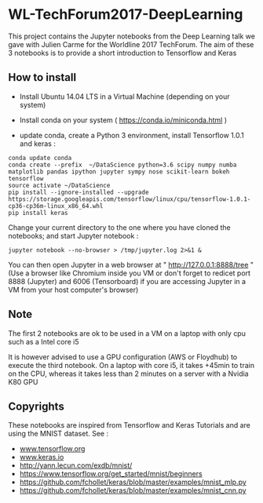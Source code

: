 # WL-TechForum2017-DeepLearning

This project contains the Jupyter notebooks from the Deep Learning talk we gave with Julien Carme for the Worldline 2017 TechForum. The aim of these 3 notebooks is to provide a short introduction to Tensorflow and Keras 



## How to install

- Install Ubuntu 14.04 LTS in a Virtual Machine (depending on your system)
- Install conda on your system ( https://conda.io/miniconda.html ) 

- update conda, create a  Python 3 environment, install Tensorflow 1.0.1 and keras :
```
conda update conda
conda create --prefix  ~/DataScience python=3.6 scipy numpy numba matplotlib pandas ipython jupyter sympy nose scikit-learn bokeh tensorflow 
source activate ~/DataScience
pip install --ignore-installed --upgrade https://storage.googleapis.com/tensorflow/linux/cpu/tensorflow-1.0.1-cp36-cp36m-linux_x86_64.whl
pip install keras
```	

Change your current directory to the one where you have cloned the notebooks; and start Jupyter notebook :
```
jupyter notebook --no-browser > /tmp/jupyter.log 2>&1 &
```

You can then open Jupyter in a web browser at " http://127.0.0.1:8888/tree " (Use a browser like Chromium inside you VM or don't forget to redicet port 8888 (Jupyter) and 6006  (Tensorboard) if you are accessing Jupyter in a VM from your host computer's browser)

## Note 

The first 2 notebooks are ok to be used in a VM on a laptop with only cpu such as a Intel core i5

It is however advised to use a GPU configuration (AWS or Floydhub) to execute the third notebook. On a laptop with core i5, it takes +45min to train on the CPU, whereas it takes less than 2 minutes on a server with a Nvidia K80 GPU


## Copyrights

These notebooks are inspired from Tensorflow and Keras Tutorials and are using the MNIST dataset. See : 

- www.tensorflow.org
- www.keras.io
- http://yann.lecun.com/exdb/mnist/
- https://www.tensorflow.org/get_started/mnist/beginners
- https://github.com/fchollet/keras/blob/master/examples/mnist_mlp.py
- https://github.com/fchollet/keras/blob/master/examples/mnist_cnn.py






